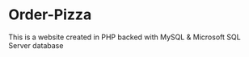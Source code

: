 # Order-Pizza
This is a website created in PHP backed with MySQL &amp; Microsoft SQL Server database
